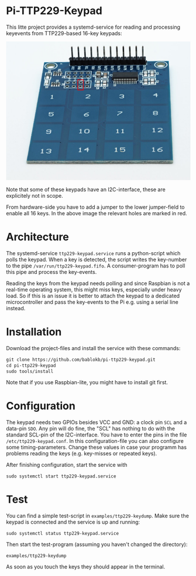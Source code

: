 Pi-TTP229-Keypad
================

This litte project provides a systemd-service for reading and processing
keyevents from TTP229-based 16-key keypads:

![](images/ttp229-keypad.jpg "TTP229-based keyboard with 16 keys")

Note that some of these keypads have an I2C-interface, these are explicitely
not in scope.

From hardware-side you have to add a jumper to the lower jumper-field
to enable all 16 keys. In the above image the relevant holes are marked in
red.


Architecture
============

The systemd-service `ttp229-keypad.service` runs a python-script which
polls the keypad. When a key is detected, the script writes the key-number
to the pipe `/var/run/ttp229-keypad.fifo`. A consumer-program has to
poll this pipe and process the key-events.

Reading the keys from the keypad needs polling and since Raspbian is
not a real-time operating system, this might miss keys, especially under
heavy load. So if this is an issue it is better to attach the keypad
to a dedicated microcontroller and pass the key-events to the Pi
e.g. using a serial line instead.


Installation
============

Download the project-files and install the service with these commands:

    git clone https://github.com/bablokb/pi-ttp229-keypad.git
    cd pi-ttp229-keypad
    sudo tools/install

Note that if you use Raspbian-lite, you might have to install git first.


Configuration
=============

The keypad needs two GPIOs besides VCC and GND: a clock pin `SCL` and a
data-pin `SDO`. Any pin will do fine, the "SCL" has nothing to do with
the standard SCL-pin of the I2C-interface. You have to enter the pins in the
file `/etc/ttp229-keypad.conf`. In this configuration-file you can also
configure some timing-parameters. Change these values in case your
programm has problems reading the keys (e.g. key-misses or repeated keys).

After finishing configuration, start the service with

    sudo systemctl start ttp229-keypad.service


Test
====

You can find a simple test-script in `examples/ttp229-keydump`. Make sure
the keypad is connected and the service is up and running:

    sudo systemctl status ttp229-keypad.service

Then start the test-program (assuming you haven't changed the directory):

    examples/ttp229-keydump

As soon as you touch the keys they should appear in the terminal.
